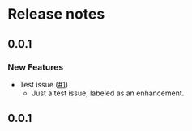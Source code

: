 # Release notes

<!-- do not remove -->

## 0.0.1

### New Features

- Test issue ([#1](https://github.com/tylere/test-release-3/issues/1))
  - Just a test issue, labeled as an enhancement.



## 0.0.1



